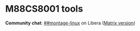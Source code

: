 # M88CS8001 tools

**Community chat**: [##montage-linux](https://web.libera.chat/##montage-linux) on Libera ([Matrix version](https://matrix.to/#/##montage-linux:libera.chat))
